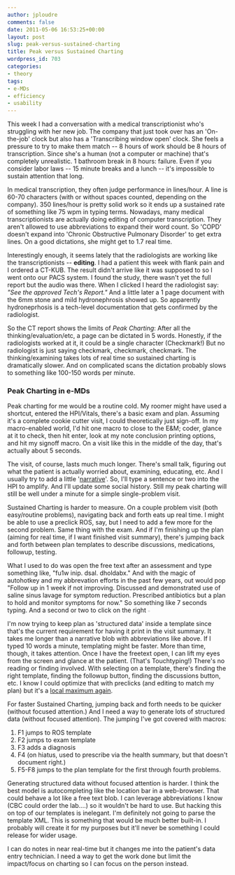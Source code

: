 ```yaml
---
author: jploudre
comments: false
date: 2011-05-06 16:53:25+00:00
layout: post
slug: peak-versus-sustained-charting
title: Peak versus Sustained Charting
wordpress_id: 703
categories:
- theory
tags:
- e-MDs
- efficiency
- usability
---
```


This week I had a conversation with a medical transcriptionist who's struggling with her new job. The company that just took over has an 'On-the-job' clock but also has a 'Transcribing window open' clock. She feels a pressure to try to make them match -- 8 hours of work should be 8 hours of transcription. Since she's a human (not a computer or machine) that's completely unrealistic. 1 bathroom break in 8 hours: failure. Even if you consider labor laws -- 15 minute breaks and a lunch -- it's impossible to sustain attention that long.

In medical transcription, they often judge performance in lines/hour. A line is 60-70 characters (with or without spaces counted, depending on the company). 350 lines/hour is pretty solid work so it ends up a sustained rate of something like 75 wpm in typing terms. Nowadays, many medical transcriptionists are actually doing editing of computer transcription. They aren't allowed to use abbreviations to expand their word count. So 'COPD' doesn't expand into 'Chronic Obstructive Pulmonary Disorder' to get extra lines. On a good dictations, she might get to 1.7 real time. 

Interestingly enough, it seems lately that the radiologists are working like the transcriptionists -- **editing**. I had a patient this week with flank pain and I ordered a CT-KUB. The result didn't arrive like it was supposed to so I went onto our PACS system. I found the study, there wasn't yet the full report but the audio was there. When I clicked I heard the radiologist say: *"See the approved Tech's Report."* And a little later a 1 page document with the 6mm stone and mild hydronephrosis showed up. So apparently hydroneprhosis is a tech-level documentation that gets confirmed by the radiologist.

So the CT report shows the limits of *Peak Charting*: After all the thinking/evaluation/etc, a page can be dictated in 5 words. Honestly, if the radiologists worked at it, it could be a single character (Checkmark!) But no radiologist is just saying checkmark, checkmark, checkmark. The thinking/examining takes lots of real time so sustained charting is dramatically slower. And on complicated scans the dictation probably slows to something like 100-150 words per minute.

### Peak Charting in e-MDs

Peak charting for me would be a routine cold. My roomer might have used a shortcut, entered the HPI/Vitals, there's a basic exam and plan. Assuming it's a complete cookie cutter visit, I could theoretically just sign-off. In my macro-enabled world, I'd hit one macro to close to the E&M; coder, glance at it to check, then hit enter, look at my note conclusion printing options, and hit my signoff macro. On a visit like this in the middle of the day, that's actually about 5 seconds.

The visit, of course, lasts much much longer. There's small talk, figuring out what the patient is actually worried about, examining, educating, etc. And I usually try to add a little '[narrative](/2011/using-dragon-with-e-mds/)'. So, I'll type a sentence or two into the HPI to amplify. And I'll update some social history. Still my peak charting will still be well under a minute for a simple single-problem visit.

Sustained Charting is harder to measure. On a couple problem visit (both easy/routine problems), navigating back and forth eats up real time. I might be able to use a preclick ROS, say, but I need to add a few more for the second problem. Same thing with the exam. And if I'm finishing up the plan (aiming for real time, if I want finished visit summary), there's jumping back and forth between plan templates to describe discussions, medications, followup, testing.

What I used to do was open the free text after an assessment and type something like, "fu1w inip. dsal. dholdabx." And with the magic of autohotkey and my abbrevation efforts in the past few years, out would pop "Follow up in 1 week if not improving. Discussed and demonstrated use of saline sinus lavage for symptom reduction. Prescribed antibiotics but a plan to hold and monitor symptoms for now." So something like 7 seconds typing. And a second or two to click on the right ![](/files/2011/03/freetext.png)

I'm now trying to keep plan as 'structured data' inside a template since that's the current requirement for having it print in the visit summary. It takes me longer than a narrative blob with abbreviations like above. If I typed 10 words a minute, templating might be faster. More than time, though, it takes attention. Once I have the freetext open, I can lift my eyes from the screen and glance at the patient. (That's Touchtyping!) There's no reading or finding involved. With selecting on a template, there's finding the right template, finding the followup button, finding the discussions button, etc. I know I could optimize that with preclicks (and editing to match my plan) but it's a [local maximum again](/2011/how-much-time-can-macros-save/).

For faster Sustained Charting, jumping back and forth needs to be quicker (without focused attention.) And I need a way to generate lots of structured data (without focused attention). The jumping I've got covered with macros:

1. F1 jumps to ROS template
2. F2 jumps to exam template
3. F3 adds a diagnosis
4. F4 (on hiatus, used to prescribe via the health summary, but that doesn't document right.)
5. F5-F8 jumps to the plan template for the first through fourth problems.

Generating structured data without focused attention is harder. I think the best model is autocompleting like the location bar in a web-browser. That could behave a lot like a free text blob. I can leverage abbreviations I know (CBC could order the lab....)  so it wouldn't be hard to use. But hacking this on top of our templates is inelegant. I'm definitely not going to parse the template XML. This is something that would be much better built-in. I probably will create it for my purposes but it'll never be something I could release for wider usage.

I can do notes in near real-time but it changes me into the patient's data entry technician. I need a way to get the work done but limit the impact/focus on charting so I can focus on the person instead.

